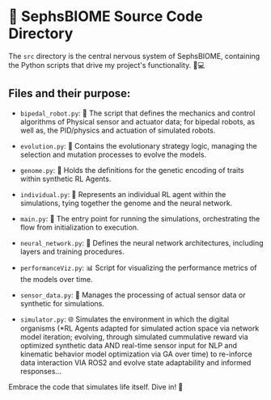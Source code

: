 # 🧬 SephsBIOME Source Code Directory

The `src` directory is the central nervous system of SephsBIOME, containing the Python scripts that drive my project's functionality. 🧠💻

## Files and their purpose:

- `bipedal_robot.py`: 🤖 The script that defines the mechanics and control algorithms of Physical sensor and actuator data; for bipedal robots, as well as, the PID/physics and actuation of simulated robots.

- `evolution.py`: 🧬 Contains the evolutionary strategy logic, managing the selection and mutation processes to evolve the models.

- `genome.py`: 📜 Holds the definitions for the genetic encoding of traits within synthetic RL Agents.

- `individual.py`: 👤 Represents an individual RL agent within the simulations, tying together the genome and the neural network.

- `main.py`: 🚀 The entry point for running the simulations, orchestrating the flow from initialization to execution.

- `neural_network.py`: 🧠 Defines the neural network architectures, including layers and training procedures.

- `performanceViz.py`: 📊 Script for visualizing the performance metrics of the models over time.

- `sensor_data.py`: 📡 Manages the processing of actual sensor data or synthetic for simulations.

- `simulator.py`: 🌐 Simulates the environment in which the digital organisms (*RL Agents adapted for simulated action space via network model iteration; evolving, through simulated cummulative reward via optimized synthetic data AND real-time sensor input for NLP and kinematic behavior model optimization via GA over time) to re-inforce data interaction VIA ROS2 and evolve state adaptability and informed responses...

Embrace the code that simulates life itself. Dive in! 🌊
